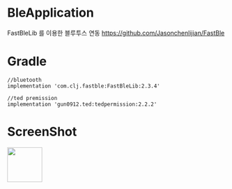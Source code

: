 # BleApplication

FastBleLib 를 이용한 블루투스 연동
https://github.com/Jasonchenlijian/FastBle


# Gradle

    //bluetooth
    implementation 'com.clj.fastble:FastBleLib:2.3.4'

    //ted premission
    implementation 'gun0912.ted:tedpermission:2.2.2'
    
    
# ScreenShot

<div>
<img style="width: 80px; height=auto;" src=(https://user-images.githubusercontent.com/6897464/67922405-04090900-fbee-11e9-9392-6d5add4bab03.png"/>
</div>


